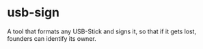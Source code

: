 # usb-sign
A tool that formats any USB-Stick and signs it, so that if it gets lost, founders can identify its owner.
